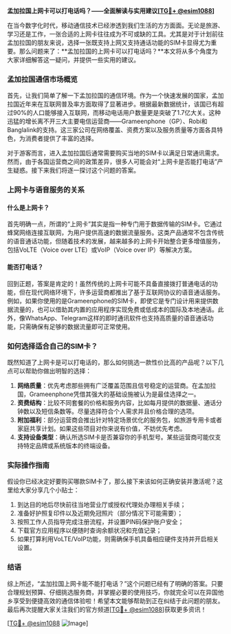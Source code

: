 **孟加拉国上网卡可以打电话吗？——全面解读与实用建议[[TG💪+ @esim1088](https://t.me/s/esim1088)]**

在当今数字化时代，移动通信技术已经渗透到我们生活的方方面面。无论是旅游、学习还是工作，一张合适的上网卡往往成为不可或缺的工具。尤其是对于计划前往孟加拉国的朋友来说，选择一张既支持上网又支持通话功能的SIM卡显得尤为重要。那么问题来了：**孟加拉国的上网卡可以打电话吗？**本文将从多个角度为大家详细解答这一疑问，并提供一些实用的建议。

### 孟加拉国通信市场概览

首先，让我们简单了解一下孟加拉国的通信环境。作为一个快速发展的国家，孟加拉国近年来在互联网普及率方面取得了显著进步。根据最新数据统计，该国已有超过90%的人口能够接入互联网，而移动电话用户数量更是突破了1.7亿大关。这种迅猛的增长离不开三大主要电信运营商——Grameenphone（GP）、Robi和Banglalink的支持。这三家公司在网络覆盖、资费方案以及服务质量等方面各具特色，为消费者提供了丰富的选择。

对于游客而言，进入孟加拉国后通常需要购买当地的SIM卡以满足日常通讯需求。然而，由于各国运营商之间的政策差异，很多人可能会对“上网卡是否能打电话”产生疑惑。接下来我们将逐一探讨这个问题的答案。

### 上网卡与语音服务的关系

#### 什么是上网卡？

首先明确一点，所谓的“上网卡”其实是指一种专门用于数据传输的SIM卡。它通过蜂窝网络连接互联网，为用户提供高速的数据流量服务。这类产品通常不包含传统的语音通话功能，但随着技术的发展，越来越多的上网卡开始整合更多增值服务，包括VoLTE（Voice over LTE）或VoIP（Voice over IP）等解决方案。

#### 能否打电话？

回到正题，答案是肯定的！虽然传统的上网卡可能不具备直接拨打普通电话的功能，但在现代网络环境下，许多运营商都推出了基于互联网协议的语音通话服务。例如，如果你使用的是Grameenphone的SIM卡，即使它是专门设计用来提供数据流量的，也可以借助其内置的应用程序实现免费或低成本的国际及本地通话。此外，像WhatsApp、Telegram这样的即时通讯软件也支持高质量的语音通话功能，只需确保有足够的数据流量即可正常使用。

### 如何选择适合自己的SIM卡？

既然知道了上网卡是可以打电话的，那么如何挑选一款性价比高的产品呢？以下几点可以帮助你做出明智的选择：

1. **网络质量**：优先考虑那些拥有广泛覆盖范围且信号稳定的运营商。在孟加拉国，Grameenphone凭借其强大的基础设施被认为是最佳选择之一。
2. **资费结构**：比较不同套餐的价格和服务内容，比如每月提供的数据量、通话分钟数以及短信条数等。尽量选择符合个人需求并且价格合理的选项。
3. **附加福利**：部分运营商会推出针对特定场景优化的服务包，如旅游专用卡或者家庭共享计划。如果这些项目对你来说有价值，不妨优先考虑。
4. **支持设备类型**：确认所选SIM卡是否兼容你的手机型号。某些运营商可能仅支持特定品牌或系统版本的终端设备。

### 实际操作指南

假设你已经决定好要购买哪款SIM卡了，那么接下来该如何正确安装并激活呢？这里给大家分享几个小贴士：

1. 到达目的地后尽快前往当地营业厅或授权代理处办理相关手续；
2. 准备好护照复印件以及近期免冠照片（部分情况下可能需要）；
3. 按照工作人员指导完成注册流程，并设置PIN码保护账户安全；
4. 下载官方应用程序以便随时查询余额状况和充值记录；
5. 如果打算利用VoLTE/VoIP功能，则需确保手机具备相应硬件支持并开启相关设置。

### 结语

综上所述，“孟加拉国上网卡能不能打电话？”这个问题已经有了明确的答案。只要合理规划预算、仔细挑选服务商，并掌握必要的使用技巧，你就完全可以在异国他乡享受到便捷高效的通信体验啦！希望本文能够帮助到正在纠结于此问题的朋友。最后再次提醒大家关注我们的官方频道[[TG💪+ @esim1088](https://t.me/s/esim1088)]获取更多资讯！

[[TG💪+ @esim1088](https://t.me/s/esim1088) ![Image](https://i.postimg.cc/4NQfJmqS/Snipaste-2025-05-13-00-14-12.png)]